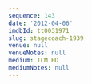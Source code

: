 ```yaml
---
sequence: 143
date: '2012-04-06'
imdbId: tt0031971
slug: stagecoach-1939
venue: null
venueNotes: null
medium: TCM HD
mediumNotes: null
---
```


